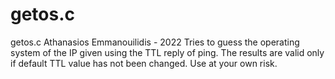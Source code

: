 # getos.c
getos.c
Athanasios Emmanouilidis - 2022
Tries to guess the operating system of the IP given using the TTL reply of ping.
The results are valid only if default TTL value has not been changed.
Use at your own risk.
